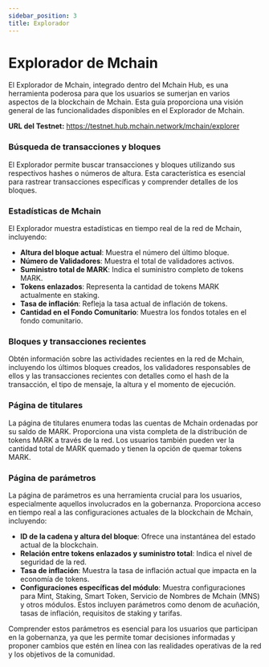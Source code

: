 ```yaml
---
sidebar_position: 3
title: Explorador
---
```


# Explorador de Mchain

El Explorador de Mchain, integrado dentro del Mchain Hub, es una herramienta poderosa para que los usuarios se sumerjan en varios aspectos de la blockchain de Mchain. Esta guía proporciona una visión general de las funcionalidades disponibles en el Explorador de Mchain.

**URL del Testnet:** https://testnet.hub.mchain.network/mchain/explorer

### Búsqueda de transacciones y bloques

El Explorador permite buscar transacciones y bloques utilizando sus respectivos hashes o números de altura. Esta característica es esencial para rastrear transacciones específicas y comprender detalles de los bloques.

### Estadísticas de Mchain

El Explorador muestra estadísticas en tiempo real de la red de Mchain, incluyendo:

- **Altura del bloque actual**: Muestra el número del último bloque.
- **Número de Validadores**: Muestra el total de validadores activos.
- **Suministro total de MARK**: Indica el suministro completo de tokens MARK.
- **Tokens enlazados**: Representa la cantidad de tokens MARK actualmente en staking.
- **Tasa de inflación**: Refleja la tasa actual de inflación de tokens.
- **Cantidad en el Fondo Comunitario**: Muestra los fondos totales en el fondo comunitario.

### Bloques y transacciones recientes

Obtén información sobre las actividades recientes en la red de Mchain, incluyendo los últimos bloques creados, los validadores responsables de ellos y las transacciones recientes con detalles como el hash de la transacción, el tipo de mensaje, la altura y el momento de ejecución.

### Página de titulares

La página de titulares enumera todas las cuentas de Mchain ordenadas por su saldo de MARK. Proporciona una vista completa de la distribución de tokens MARK a través de la red. Los usuarios también pueden ver la cantidad total de MARK quemado y tienen la opción de quemar tokens MARK.

### Página de parámetros

La página de parámetros es una herramienta crucial para los usuarios, especialmente aquellos involucrados en la gobernanza. Proporciona acceso en tiempo real a las configuraciones actuales de la blockchain de Mchain, incluyendo:

- **ID de la cadena y altura del bloque**: Ofrece una instantánea del estado actual de la blockchain.
- **Relación entre tokens enlazados y suministro total**: Indica el nivel de seguridad de la red.
- **Tasa de inflación**: Muestra la tasa de inflación actual que impacta en la economía de tokens.
- **Configuraciones específicas del módulo**: Muestra configuraciones para Mint, Staking, Smart Token, Servicio de Nombres de Mchain (MNS) y otros módulos. Estos incluyen parámetros como denom de acuñación, tasas de inflación, requisitos de staking y tarifas.

Comprender estos parámetros es esencial para los usuarios que participan en la gobernanza, ya que les permite tomar decisiones informadas y proponer cambios que estén en línea con las realidades operativas de la red y los objetivos de la comunidad.
